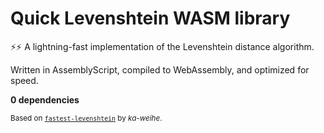 # Quick Levenshtein WASM library

⚡⚡ A lightning-fast implementation of the Levenshtein distance algorithm.

Written in AssemblyScript, compiled to WebAssembly, and optimized for speed.

**0 dependencies**

<small>Based on [`fastest-levenshtein`](https://github.com/ka-weihe/fastest-levenshtein) by *ka-weihe*.</small>
